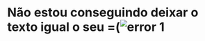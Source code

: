 ﻿# Não estou conseguindo deixar o texto igual o seu =(![error 1](https://github.com/CaioAguiar1/curso_ebac_frontend/assets/88971985/2b12bca5-4fed-43d8-9adb-fe28884a7f98)

